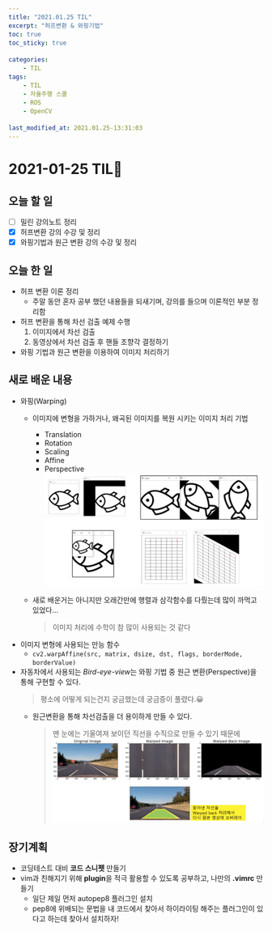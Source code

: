 ```yaml
---
title: "2021.01.25 TIL"
excerpt: "허프변환 & 와핑기법"
toc: true
toc_sticky: true

categories:
    - TIL 
tags:
    - TIL
    - 자율주행 스쿨
    - ROS
    - OpenCV

last_modified_at: 2021.01.25-13:31:03 
---
```

 
# 2021-01-25 TIL📓
## 오늘 할 일
- [ ] 밀린 강의노트 정리
- [x] 허프변환 강의 수강 및 정리
- [x] 와핑기법과 원근 변환 강의 수강 및 정리

## 오늘 한 일
- 허프 변환 이론 정리
    - 주말 동안 혼자 공부 했던 내용들을 되새기며, 강의를 들으며 이론적인 부분 정리함
- 허프 변환을 통해 차선 검출 예제 수행
    1. 이미지에서 차선 검출
    2. 동영상에서 차선 검출 후 핸들 조향각 결정하기
- 와핑 기법과 원근 변환을 이용하여 이미지 처리하기

## 새로 배운 내용
- 와핑(Warping)
    - 이미지에 변형을 가하거나, 왜곡된 이미지를 복원 시키는 이미지 처리 기법
        - Translation
        - Rotation
        - Scaling
        - Affine
        - Perspective\
![total](/assets/images/lecture/week09_imgs/total.png)

    - 새로 배운거는 아니지만 오래간만에 행렬과 삼각함수를 다뤘는데 많이 까먹고 있었다...
        > 이미지 처리에 수학이 참 많이 사용되는 것 같다
- 이미지 변형에 사용되는 만능 함수
    - `cv2.warpAffine(src, matrix, dsize, dst, flags, borderMode, borderValue)`
- 자동차에서 사용되는 *Bird-eye-view*는 와핑 기법 중 원근 변환(Perspective)을 통해 구현할 수 있다.
    > 평소에 어떻게 되는건지 궁금했는데 궁금증이 풀렸다.😀
    - 원근변환을 통해 차선검출을 더 용이하게 만들 수 있다.
        > 맨 눈에는 기울여져 보이던 직선을 수직으로 만들 수 있기 때문에
![bird-eye](/assets/images/lecture/week09_imgs/bird-eye.png)



## 장기계획
- 코딩테스트 대비 **코드 스니펫** 만들기
- vim과 친해지기 위해 **plugin**을 적극 활용할 수 있도록 공부하고, 나만의 **.vimrc** 만들기
    - 일단 제일 먼저 autopep8 플러그인 설치
    - pep8에 위배되는 문법을 내 코드에서 찾아서 하이라이팅 해주는 플러그인이 있다고 하는데 찾아서 설치하자!
